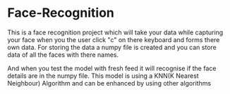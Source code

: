 # Face-Recognition

This is a face recognition project which will take your data while capturing your face when you the user click "c" on there keyboard and forms there own data.
For storing the data a numpy file is created and you can store data of all the faces with there names.

And when you test the model with fresh feed it will recognise if the face details are in the numpy file.
This model is using a KNN(K Nearest Neighbour) Algorithm and can be enhanced by using other algorithms
